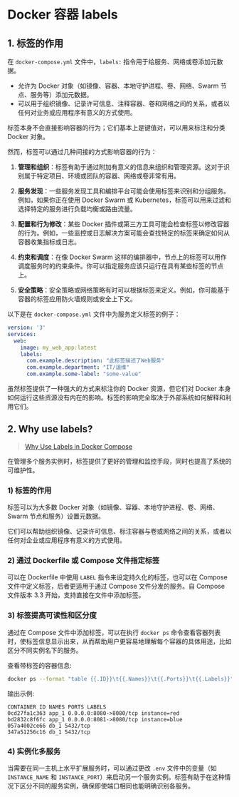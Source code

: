 # Docker 容器 labels

## 1. 标签的作用

在 `docker-compose.yml` 文件中，`labels:` 指令用于给服务、网络或卷添加元数据。

- 允许为 Docker 对象（如镜像、容器、本地守护进程、卷、网络、Swarm 节点、服务等）添加元数据。
- 可以用于组织镜像、记录许可信息、注释容器、卷和网络之间的关系，或者以任何对业务或应用程序有意义的方式使用。

标签本身不会直接影响容器的行为；它们基本上是键值对，可以用来标注和分类 Docker 对象。

然而，标签可以通过几种间接的方式影响容器的行为：

1. **管理和组织**：标签有助于通过附加有意义的信息来组织和管理资源。这对于识别属于特定项目、环境或团队的容器、网络或卷非常有用。

2. **服务发现**：一些服务发现工具和编排平台可能会使用标签来识别和分组服务。例如，如果你正在使用 Docker Swarm 或 Kubernetes，标签可以用来过滤和选择特定的服务进行负载均衡或路由流量。

3. **配置和行为修改**：某些 Docker 插件或第三方工具可能会检查标签以修改容器的行为。例如，一些监控或日志解决方案可能会查找特定的标签来确定如何从容器收集指标或日志。

4. **约束和调度**：在像 Docker Swarm 这样的编排器中，节点上的标签可以用作调度服务时的约束条件。你可以指定服务应该只运行在具有某些标签的节点上。

5. **安全策略**：安全策略或网络策略有时可以根据标签来定义。例如，你可能基于容器的标签应用防火墙规则或安全上下文。

以下是在 `docker-compose.yml` 文件中为服务定义标签的例子：

```yaml
version: '3'
services:
  web:
    image: my_web_app:latest
    labels:
      com.example.description: "此标签描述了Web服务"
      com.example.department: "IT/运维"
      com.example.some-label: "some-value"
```

虽然标签提供了一种强大的方式来标注你的 Docker 资源，但它们对 Docker 本身如何运行这些资源没有内在的影响。标签的影响完全取决于外部系统如何解释和利用它们。

## 2. Why use labels?

> [Why Use Labels in Docker Compose](https://peterbabic.dev/blog/why-use-labels-docker-compose/)

在管理多个服务实例时，标签提供了更好的管理和监控手段，同时也提高了系统的可维护性。

### 1) 标签的作用

标签可以为大多数 Docker 对象（如镜像、容器、本地守护进程、卷、网络、Swarm 节点和服务）设置元数据。

它们可以帮助组织镜像、记录许可信息、标注容器与卷或网络之间的关系，或者以任何对企业或应用程序有意义的方式使用。

### 2) 通过 Dockerfile 或 Compose 文件指定标签

可以在 Dockerfile 中使用 `LABEL` 指令来设定持久化的标签，也可以在 Compose 文件中定义标签，后者更适用于通过 Compose 文件分发的服务。自 Compose 文件版本 3.3 开始，支持直接在文件中添加标签。

### 3) 标签提高可读性和区分度

通过在 Compose 文件中添加标签，可以在执行 `docker ps` 命令查看容器列表时，使标签信息显示出来，从而帮助用户更容易地理解每个容器的具体用途，比如区分不同实例名下的服务。

查看带标签的容器信息:

```bash
docker ps --format "table {{.ID}}\t{{.Names}}\t{{.Ports}}\t{{.Labels}}"
```

输出示例:

```text
CONTAINER ID NAMES PORTS LABELS
0cd27fa1c363 app_1 0.0.0.0:8080->8080/tcp instance=red
bd2832c8f6fc app_1 0.0.0.0:8081->8080/tcp instance=blue
057a4002ce66 db_1 5432/tcp
347a51256c16 db_1 5432/tcp
```

### 4) 实例化多服务

当需要在同一主机上水平扩展服务时，可以通过更改 `.env` 文件中的变量（如 `INSTANCE_NAME` 和 `INSTANCE_PORT`）来启动另一个服务实例。标签有助于在这种情况下区分不同的服务实例，确保即使端口相同也能明确识别各服务。
